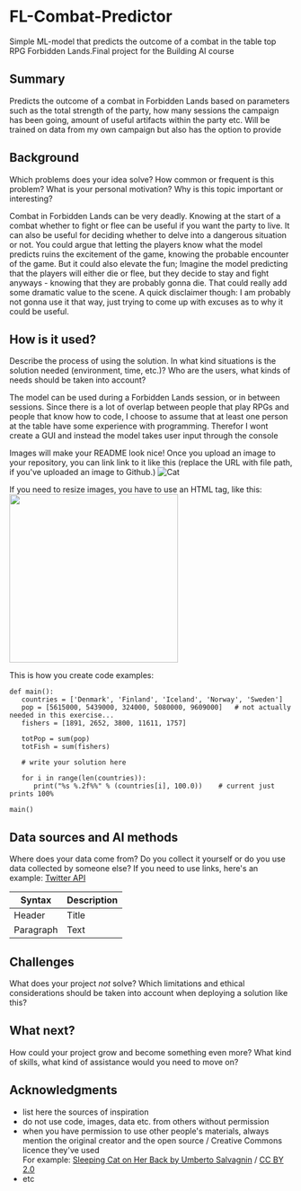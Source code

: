 <!-- This is the markdown template for the final project of the Building AI course, 
created by Reaktor Innovations and University of Helsinki. 
Copy the template, paste it to your GitHub README and edit! -->

# FL-Combat-Predictor

Simple ML-model that predicts the outcome of a combat in the table top RPG Forbidden Lands.Final project for the Building AI course

## Summary

Predicts the outcome of a combat in Forbidden Lands based on parameters such as the total strength of the party, how many sessions the campaign has been going, amount of useful artifacts within the party etc. Will be trained on data from my own campaign but also has the option to provide


## Background

Which problems does your idea solve? How common or frequent is this problem? What is your personal motivation? Why is this topic important or interesting?

Combat in Forbidden Lands can be very deadly. Knowing at the start of a combat whether to fight or flee can be useful if you want the party to live. It can also be useful for deciding whether to delve into a dangerous situation or not. You could argue that letting the players know what the model predicts ruins the excitement of the game, knowing the probable encounter of the game. But it could also elevate the fun; Imagine the model predicting that the players will either die or flee, but they decide to stay and fight anyways - knowing that they are probably gonna die. That could really add some dramatic value to the scene. A quick disclaimer though: I am probably not gonna use it that way, just trying to come up with excuses as to why it could be useful.

## How is it used?

Describe the process of using the solution. In what kind situations is the solution needed (environment, time, etc.)? Who are the users, what kinds of needs should be taken into account?

The model can be used during a Forbidden Lands session, or in between sessions. Since there is a lot of overlap between people that play RPGs and people that know how to code, I choose to assume that at least one person at the table have some experience with programming. Therefor I wont create a GUI and instead the model takes user input through the console

Images will make your README look nice!
Once you upload an image to your repository, you can link link to it like this (replace the URL with file path, if you've uploaded an image to Github.)
![Cat](https://upload.wikimedia.org/wikipedia/commons/5/5e/Sleeping_cat_on_her_back.jpg)

If you need to resize images, you have to use an HTML tag, like this:
<img src="https://upload.wikimedia.org/wikipedia/commons/5/5e/Sleeping_cat_on_her_back.jpg" width="300">

This is how you create code examples:
```
def main():
   countries = ['Denmark', 'Finland', 'Iceland', 'Norway', 'Sweden']
   pop = [5615000, 5439000, 324000, 5080000, 9609000]   # not actually needed in this exercise...
   fishers = [1891, 2652, 3800, 11611, 1757]

   totPop = sum(pop)
   totFish = sum(fishers)

   # write your solution here

   for i in range(len(countries)):
      print("%s %.2f%%" % (countries[i], 100.0))    # current just prints 100%

main()
```


## Data sources and AI methods
Where does your data come from? Do you collect it yourself or do you use data collected by someone else?
If you need to use links, here's an example:
[Twitter API](https://developer.twitter.com/en/docs)

| Syntax      | Description |
| ----------- | ----------- |
| Header      | Title       |
| Paragraph   | Text        |

## Challenges

What does your project _not_ solve? Which limitations and ethical considerations should be taken into account when deploying a solution like this?

## What next?

How could your project grow and become something even more? What kind of skills, what kind of assistance would you  need to move on? 


## Acknowledgments

* list here the sources of inspiration 
* do not use code, images, data etc. from others without permission
* when you have permission to use other people's materials, always mention the original creator and the open source / Creative Commons licence they've used
  <br>For example: [Sleeping Cat on Her Back by Umberto Salvagnin](https://commons.wikimedia.org/wiki/File:Sleeping_cat_on_her_back.jpg#filelinks) / [CC BY 2.0](https://creativecommons.org/licenses/by/2.0)
* etc
